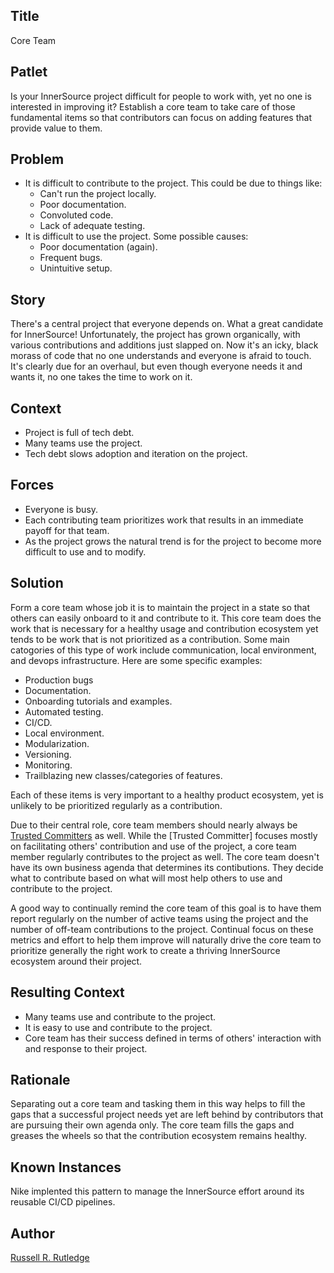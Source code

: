 ## Title

Core Team

## Patlet

Is your InnerSource project difficult for people to work with, yet no one is interested in improving it?
Establish a core team to take care of those fundamental items so that contributors can focus on adding features that provide value to them.

## Problem

* It is difficult to contribute to the project.
This could be due to things like:
  * Can't run the project locally.
  * Poor documentation.
  * Convoluted code.
  * Lack of adequate testing.
* It is difficult to use the project.
Some possible causes:
  * Poor documentation (again).
  * Frequent bugs.
  * Unintuitive setup.

## Story

There's a central project that everyone depends on.
What a great candidate for InnerSource!
Unfortunately, the project has grown organically, with various contributions and additions just slapped on.
Now it's an icky, black morass of code that no one understands and everyone is afraid to touch.
It's clearly due for an overhaul, but even though everyone needs it and wants it, no one takes the time to work on it.

## Context

* Project is full of tech debt.
* Many teams use the project.
* Tech debt slows adoption and iteration on the project.

## Forces

* Everyone is busy.
* Each contributing team prioritizes work that results in an immediate payoff for that team.
* As the project grows the natural trend is for the project to become more difficult to use and to modify.

## Solution

Form a core team whose job it is to maintain the project in a state so that others can easily onboard to it and contribute to it.
This core team does the work that is necessary for a healthy usage and contribution ecosystem yet tends to be work that is not prioritized as a contribution.
Some main catogories of this type of work include communication, local environment, and devops infrastructure.
Here are some specific examples:
* Production bugs
* Documentation.
* Onboarding tutorials and examples.
* Automated testing.
* CI/CD.
* Local environment.
* Modularization.
* Versioning.
* Monitoring.
* Trailblazing new classes/categories of features.

Each of these items is very important to a healthy product ecosystem, yet is unlikely to be prioritized regularly as a contribution.

Due to their central role, core team members should nearly always be [Trusted Committers](https://patterns.innersourcecommons.org/p/trusted-committer) as well.
While the [Trusted Committer] focuses mostly on facilitating others' contribution and use of the project, a core team member regularly contributes to the project as well.
The core team doesn't have its own business agenda that determines its contibutions.
They decide what to contribute based on what will most help others to use and contribute to the project.

A good way to continually remind the core team of this goal is to have them report regularly on the number of active teams using the project and the number of off-team contributions to the project.
Continual focus on these metrics and effort to help them improve will naturally drive the core team to prioritize generally the right work to create a thriving InnerSource ecosystem around their project.

## Resulting Context

* Many teams use and contribute to the project.
* It is easy to use and contribute to the project.
* Core team has their success defined in terms of others' interaction with and response to their project.

## Rationale

Separating out a core team and tasking them in this way helps to fill the gaps that a successful project needs yet are left behind by contributors that are pursuing their own agenda only.
The core team fills the gaps and greases the wheels so that the contribution ecosystem remains healthy.

## Known Instances

Nike implented this pattern to manage the InnerSource effort around its reusable CI/CD pipelines.

## Author

[Russell R. Rutledge](https://github.com/rrrutledge)

[Trusted Committers]: https://patterns.innersourcecommons.org/p/trusted-committer

